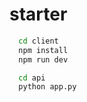 # starter

```bash
  cd client
  npm install
  npm run dev
```

```bash
  cd api
  python app.py
```
